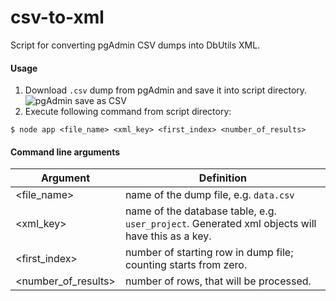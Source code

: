 # csv-to-xml

Script for converting pgAdmin CSV dumps into DbUtils XML.

#### Usage

1. Download `.csv` dump from pgAdmin and save it into script directory.
   ![pgAdmin save as CSV](https://image.prntscr.com/image/t4AFYGlBSHCr52ubyWgGWQ.png 'pgAdmin save as CSV')
2. Execute following command from script directory:

```
$ node app <file_name> <xml_key> <first_index> <number_of_results>
```

#### Command line arguments

| Argument            | Definition                                                                                      |
| ------------------- | ----------------------------------------------------------------------------------------------- |
| <file_name>         | name of the dump file, e.g. `data.csv`                                                          |
| <xml_key>           | name of the database table, e.g. `user_project`. Generated xml objects will have this as a key. |
| <first_index>       | number of starting row in dump file; counting starts from zero.                                 |
| <number_of_results> | number of rows, that will be processed.                                                         |
